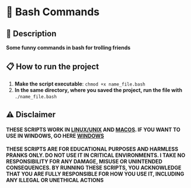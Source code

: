 # 🤠 Bash Commands

## 📑 Description

**Some funny commands in bash for trolling friends**

## 📋 How to run the project

1. **Make the script executable**: ```chmod +x name_file.bash```
2. **In the same directory, where you saved the project, run the file with** ```./name_file.bash```

## ⚠ Disclaimer

#### THESE SCRIPTS WORK IN <u>LINUX/UNIX</u> AND <u>MACOS</u>. IF YOU WANT TO USE IN WINDOWS, GO HERE [WINDOWS](https://github.com/ZhoupengWu/PowerShell-Commands)
#### THESE SCRIPTS ARE FOR EDUCATIONAL PURPOSES AND HARMLESS PRANKS ONLY. DO NOT USE IT IN CRITICAL ENVIRONMENTS. I TAKE NO RESPONSIBILITY FOR ANY DAMAGE, MISUSE OR UNINTENDED CONSEQUENCES. BY RUNNING THESE SCRIPTS, YOU ACKNOWLEDGE THAT YOU ARE FULLY RESPONSIBLE FOR HOW YOU USE IT, INCLUDING ANY ILLEGAL OR UNETHICAL ACTIONS